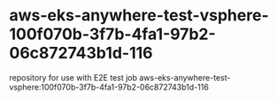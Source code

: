 # aws-eks-anywhere-test-vsphere-100f070b-3f7b-4fa1-97b2-06c872743b1d-116
repository for use with E2E test job aws-eks-anywhere-test-vsphere:100f070b-3f7b-4fa1-97b2-06c872743b1d-116
